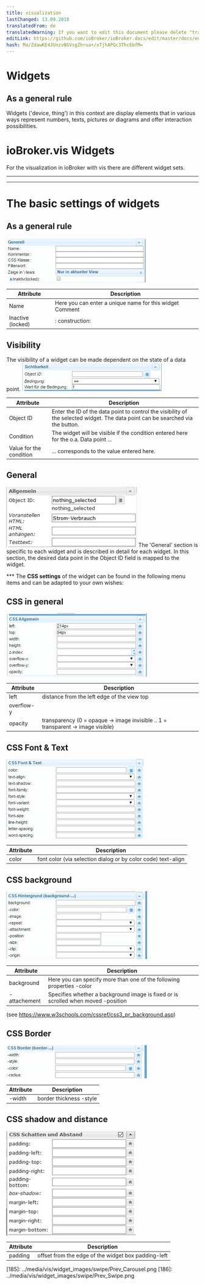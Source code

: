 ```yaml
---
title: visualization
lastChanged: 13.09.2018
translatedFrom: de
translatedWarning: If you want to edit this document please delete "translatedFrom" field, elsewise this document will be translated automatically again
editLink: https://github.com/ioBroker/ioBroker.docs/edit/master/docs/en/viz/widgets.md
hash: Ma/ZdawKE4JUnzvNSVsgZhrua+/xTjhAPGc3ThcEbfM=
---
```

# Widgets
## As a general rule
Widgets ('device, thing') in this context are display elements that in various ways represent numbers, texts, pictures or diagrams and offer interaction possibilities.

# **ioBroker.vis Widgets**
For the visualization in ioBroker with vis there are different widget sets.

-------------------------------------------------------------------------------  
-------------------------------------------------------------------------------

# The basic settings of widgets
## **As a general rule**
![001_Widget_Generell](../../de/viz/../media/vis/vis_widgets_001_Widget_Generell.jpg)

Attribute | Description |
---- | ---- |
Name | Here you can enter a unique name for this widget Comment | Here you can enter a short description CSS Class |: construction: Filterword |: construction: Show in Views | Here you can choose if this widget is only in the current view or should appear in several.
Inactive (locked) |: construction:

## **Visibility**
The visibility of a widget can be made dependent on the state of a data point.
![002_Widget_Sichtbarkeit](../../de/viz/../media/vis/vis_widgets-2_002_Widget_Sichtbarkeit.jpg)

Attribute | Description |
---- | ---- |
Object ID | Enter the ID of the data point to control the visibility of the selected widget. The data point can be searched via the button.
Condition | The widget will be visible if the condition entered here for the o.a. Data point ...
Value for the condition | ... corresponds to the value entered here.

## **General**
![](../../de/viz/../media/vis/vis_widgets_003_Widget_Allgemein.jpg) The 'General' section is specific to each widget and is described in detail for each widget.
In this section, the desired data point in the Object ID field is mapped to the widget.

*** The **CSS settings** of the widget can be found in the following menu items and can be adapted to your own wishes:

## **CSS in general**
![](../../de/viz/../media/vis/vis_widgets_004_CSS_allgemein.jpg)

Attribute | Description |
---- | ---- |
left | distance from the left edge of the view top | distance from the top of the view width | width of the widget height | height of the widget z-index | indicate the plane in which the widget lies (0 = on the background, positive values = each higher the value, the further up) overflow-x | The overflow property specifies what should happen if content overflows at element's box. This property provides whether or not to add content to scrollbars when an element's content is too big to fit in a specified area.
overflow-y |
opacity | transparency (0 = opaque -> image invisible .. 1 = transparent -> image visible)

## **CSS Font & Text**
![005_CSS_Font_Text](../../de/viz/../media/vis/vis_widgets_005_CSS_Font_Text.jpg)

Attribute | Description |
---- | ---- |
color | font color (via selection dialog or by color code) text-align | flush of the text (left, right, centered) text-shadow | color of the font font-family | font font-style | font type (normal, italic, oblique, initial, inherit) font-variant | Character set variant (normal, small capitals, ...) font-weight | font-strength font-size | font size line-height | line spacing letter-spacing | pitch word-spacing | word spacing

## **CSS background**
![006_CSS_Hintergrund](../../de/viz/../media/vis/vis_widgets_006_CSS_Hintergrund.jpg)

Attribute | Description |
---- | ---- |
background | Here you can specify more than one of the following properties -color | background color -image | background image -repeat | Specifies whether a background is repeated over the entire width or / and height of an element.
-attachement | Specifies whether a background image is fixed or is scrolled when moved -position | Orientation of the background image (https://www.w3schools.com/cssref/pr_background-position.asp) -size | size of the background image -clip | Controls the overlap with the edge -origin | coordinate coordinate origin for image coordinates

(see https://www.w3schools.com/cssref/css3_pr_background.asp)

## **CSS Border**
![007_CSS_Border](../../de/viz/../media/vis/vis_widgets_007_CSS_Border.jpg)

Attribute | Description |
---- | ---- |
-width | border thickness -style | line style of the border -color | border color -radius | corner radius of the border; can be at most half of the shorter range of the widget

## **CSS shadow and distance**
![008_CSS_Schatten_Abstand](../../de/viz/../media/vis/vis_widgets_008_CSS_Schatten_Abstand.jpg)

Attribute | Description |
---- | ---- |
padding | offset from the edge of the widget box padding-left | offset on the left side padding-top | offset on the top side padding-right | offset on the right side padding-bottom | offset on the bottom side box-shadow | color widget-box shadow margin-top | top margin around the widget (auto,%, px, pt, cm) margin-right | right margin around widget margin-bottom | bottom margin around widget margin-left | left margin around the widget

[185]: ../media/vis/widget_images/swipe/Prev_Carousel.png [186]: ../media/vis/widget_images/swipe/Prev_Swipe.png